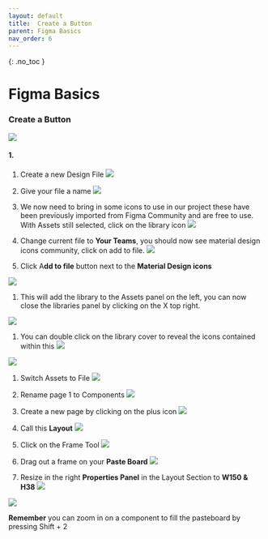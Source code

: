 ```yaml
---
layout: default
title:  Create a Button
parent: Figma Basics
nav_order: 6
---
```


{: .no_toc }

# Figma Basics

### Create a Button

![](../images/Figma_Button_2024/)

#### 1. 

1. Create a new Design File
![](../images/Figma_Button_2024/img_21.png)


1. Give your file a name
![](../images/Figma_Button_2024/img_11.png)

1. We now need to bring in some icons to use in our project these have been previously imported from Figma Community and are free to use. With Assets still selected, click on the library icon
![](../images/Figma_Button_2024/img_12.png)

1. Change current file to **Your Teams**, you should now see material design icons community, click on add to file.
![](../images/Figma_Button_2024/img_13.png)

1. Click A**dd to file** button next to the **Material Design icons**

![](../images/Figma_Button_2024/img_14.png)

1. This will add the library to the Assets panel on the left, you can now close the libraries panel by clicking on the X top right.

![](../images/Figma_Button_2024/img_15.png)

1. You can double click on the library cover to reveal the icons contained within this
![](../images/Figma_Button_2024/img_16.png)

![](../images/Figma_Button_2024/img_22.png)

1. Switch Assets to File
![](../images/Figma_Button_2024/img_4.png)

1. Rename page 1 to Components
![](../images/Figma_Button_2024/img_17.png)

1. Create a new page by clicking on the plus icon
![](../images/Figma_Button_2024/img_18.png)

1. Call this **Layout**
![](../images/Figma_Button_2024/img_18.png)

1. Click on the Frame Tool
![](../images/Figma_Button_2024/img_1.png)

1. Drag out a frame on your **Paste Board**
![](../images/Figma_Button_2024/img_2.png)

1. Resize in the right **Properties Panel** in the Layout Section to **W150 & H38** 
![](../images/Figma_Button_2024/img_3.png)

![](../images/Figma_Button_2024/img_9.png)

 **Remember** you can zoom in on a component to fill the pasteboard by pressing Shift + 2
